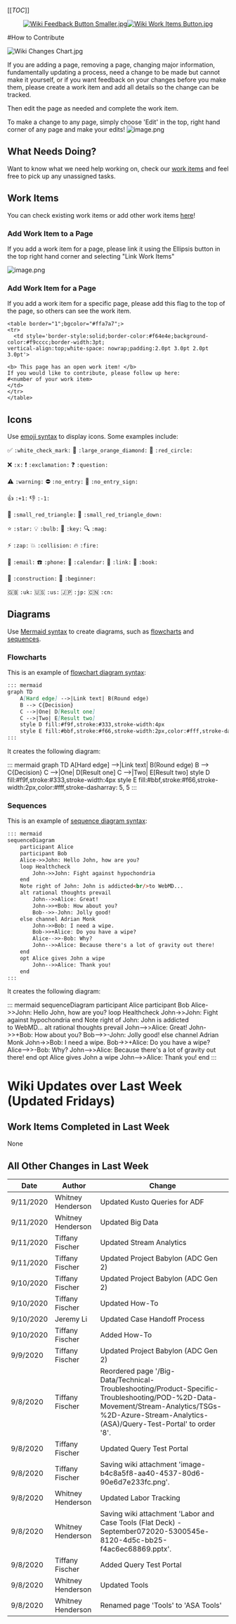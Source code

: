 
[[_TOC_]]

<center>

[![Wiki Feedback Button Smaller.jpg](/.attachments/Wiki%20Feedback%20Button%20Smaller-4fa394b2-fffd-4e4e-9601-0e1447d44fe9.jpg)](https://teams.microsoft.com/l/channel/19%3a5485372086bc4848b6cb913d975dc904%40thread.skype/Big%2520Data%2520Wiki%2520Feedback?groupId=d6c5d9c8-f14e-4cb6-a79a-1874c3b84cb6&tenantId=72f988bf-86f1-41af-91ab-2d7cd011db47)[![Wiki Work Items Button.jpg](/.attachments/Wiki%20Work%20Items%20Button-644af8fc-7a3a-4f80-8317-86829c0f0987.jpg)](https://dev.azure.com/Supportability/Big%20Data/_workitems/recentlyupdated/)

</center>

#How to Contribute

![Wiki Changes Chart.jpg](/.attachments/Wiki%20Changes%20Chart-d442b53f-8911-41d8-a119-5a70da74c648.jpg)

If you are adding a page, removing a page, changing major information, fundamentally updating a process, need a change to be made but cannot make it yourself, or if you want feedback on your changes before you make them, please create a work item and add all details so the change can be tracked.

Then edit the page as needed and complete the work item.

To make a change to any page, simply choose 'Edit' in the top, right hand corner of any page and make your edits!
![image.png](/.attachments/image-e31ec768-a73d-46ed-9e76-9f8590a8e72b.png)

## What Needs Doing?

Want to know what we need help working on, check our [work items](https://dev.azure.com/Supportability/Big%20Data/_workitems/recentlyupdated/) and feel free to pick up any unassigned tasks.

## Work Items
You can check existing work items or add other work items [here](https://dev.azure.com/Supportability/Big%20Data/_workitems/recentlyupdated/)!

### Add Work Item to a Page

If you add a work item for a page, please link it using the Ellipsis button in the top right hand corner and selecting "Link Work Items"

![image.png](/.attachments/image-99f7eeb6-4b24-4a57-a42a-fc34f17d0e35.png)


### Add Work Item for a Page

If you add a work item for a specific page, please add this flag to the top of the page, so others can see the work item.

```
<table border="1";bgcolor="#ffa7a7";>
<tr>
  <td style='border-style:solid;border-color:#f64e4e;background-color:#f9cccc;border-width:3pt; 
vertical-align:top;white-space: nowrap;padding:2.0pt 3.0pt 2.0pt 3.0pt'>  

<b> This page has an open work item! </b>
If you would like to contribute, please follow up here:
#<number of your work item>
</td>
</tr>
</table>
```

## Icons

Use [emoji syntax](https://docs.microsoft.com/azure/devops/project/wiki/markdown-guidance?view=azure-devops#emoji) to display icons. Some examples include:

:white_check_mark: `:white_check_mark:`
:large_orange_diamond: `:large_orange_diamond:`
:red_circle: `:red_circle:`

:x: `:x:`
:exclamation: `:exclamation:`
:question: `:question:`

:warning: `:warning:`
:no_entry: `:no_entry:`
:no_entry_sign: `:no_entry_sign:`

:+1: `:+1:`
:-1: `:-1:`

:small_red_triangle: `:small_red_triangle:`
:small_red_triangle_down: `:small_red_triangle_down:`

:star: `:star:`
:bulb: `:bulb:`
:key: `:key:`
:mag: `:mag:`

:zap: `:zap:`
:collision: `:collision:`
:fire: `:fire:`

:email: `:email:`
:phone: `:phone:`
:calendar: `:calendar:`
:link: `:link:`
:book: `:book:`

:construction: `:construction:`
:beginner: `:beginner:`

:uk: `:uk:`
:us: `:us:`
:jp: `:jp:`
:cn: `:cn:`

## Diagrams

Use [Mermaid syntax](https://docs.microsoft.com/azure/devops/project/wiki/wiki-markdown-guidance?view=azure-devops#add-mermaid-diagrams-to-a-wiki-page) to create diagrams, such as [flowcharts](https://mermaid-js.github.io/mermaid/#/flowchart) and [sequences](https://mermaid-js.github.io/mermaid/#/sequenceDiagram).

### Flowcharts

This is an example of [flowchart diagram syntax](https://mermaid-js.github.io/mermaid/#/flowchart):

```markdown
::: mermaid
graph TD
    A[Hard edge] -->|Link text| B(Round edge)
    B --> C{Decision}
    C -->|One| D[Result one]
    C -->|Two| E[Result two]
    style D fill:#f9f,stroke:#333,stroke-width:4px
    style E fill:#bbf,stroke:#f66,stroke-width:2px,color:#fff,stroke-dasharray: 5, 5
:::
```

It creates the following diagram:

::: mermaid
graph TD
    A[Hard edge] -->|Link text| B(Round edge)
    B --> C{Decision}
    C -->|One| D[Result one]
    C -->|Two| E[Result two]
    style D fill:#f9f,stroke:#333,stroke-width:4px
    style E fill:#bbf,stroke:#f66,stroke-width:2px,color:#fff,stroke-dasharray: 5, 5
:::

### Sequences

This is an example of [sequence diagram syntax](https://mermaid-js.github.io/mermaid/#/sequenceDiagram):

```markdown
::: mermaid
sequenceDiagram
    participant Alice
    participant Bob
    Alice->>John: Hello John, how are you?
    loop Healthcheck
        John->>John: Fight against hypochondria
    end
    Note right of John: John is addicted<br/>to WebMD...
    alt rational thoughts prevail
        John-->>Alice: Great!
        John->>+Bob: How about you?
        Bob-->>-John: Jolly good!
    else channel Adrian Monk
        John->>Bob: I need a wipe.
        Bob->>+Alice: Do you have a wipe?
        Alice-->>-Bob: Why?
        John-->>Alice: Because there's a lot of gravity out there!
    end
    opt Alice gives John a wipe
        John-->>Alice: Thank you!
    end
:::
```

It creates the following diagram:

::: mermaid
sequenceDiagram
    participant Alice
    participant Bob
    Alice->>John: Hello John, how are you?
    loop Healthcheck
        John->>John: Fight against hypochondria
    end
    Note right of John: John is addicted<br/>to WebMD...
    alt rational thoughts prevail
        John-->>Alice: Great!
        John->>+Bob: How about you?
        Bob-->>-John: Jolly good!
    else channel Adrian Monk
        John->>Bob: I need a wipe.
        Bob->>+Alice: Do you have a wipe?
        Alice-->>-Bob: Why?
        John-->>Alice: Because there's a lot of gravity out there!
    end
    opt Alice gives John a wipe
        John-->>Alice: Thank you!
    end
:::

# Wiki Updates over Last Week (Updated Fridays)

## Work Items Completed in Last Week
None

## All Other Changes in Last Week

<table class="table table-bordered table-hover table-condensed">
<thead><tr><th title="Field #1">Date</th>
<th title="Field #2">Author</th>
<th title="Field #3">Change</th>
</tr></thead>
<tbody>

<tr>
<td>9/11/2020</td>
<td>Whitney Henderson</td>
<td>Updated Kusto Queries for ADF</td>
</tr>
<tr>
<td>9/11/2020</td>
<td>Whitney Henderson</td>
<td>Updated Big Data</td>
</tr>
<tr>
<td>9/11/2020</td>
<td>Tiffany Fischer</td>
<td>Updated Stream Analytics</td>
</tr>
<tr>
<td>9/11/2020</td>
<td>Tiffany Fischer</td>
<td>Updated Project Babylon (ADC Gen 2)</td>
</tr>
<tr>
<td>9/10/2020</td>
<td>Tiffany Fischer</td>
<td>Updated Project Babylon (ADC Gen 2)</td>
</tr>
<tr>
<td>9/10/2020</td>
<td>Tiffany Fischer</td>
<td>Updated How-To</td>
</tr>
<tr>
<td>9/10/2020</td>
<td>Jeremy Li</td>
<td>Updated Case Handoff Process</td>
</tr>
<tr>
<td>9/10/2020</td>
<td>Tiffany Fischer</td>
<td>Added How-To</td>
</tr>
<tr>
<td>9/9/2020</td>
<td>Tiffany Fischer</td>
<td>Updated Project Babylon (ADC Gen 2)</td>
</tr>
<tr>
<td>9/8/2020</td>
<td>Tiffany Fischer</td>
<td>Reordered page &#39;/Big-Data/Technical-Troubleshooting/Product-Specific-Troubleshooting/POD-%2D-Data-Movement/Stream-Analytics/TSGs-%2D-Azure-Stream-Analytics-(ASA)/Query-Test-Portal&#39; to order &#39;8&#39;.</td>
</tr>
<tr>
<td>9/8/2020</td>
<td>Tiffany Fischer</td>
<td>Updated Query Test Portal</td>
</tr>
<tr>
<td>9/8/2020</td>
<td>Tiffany Fischer</td>
<td>Saving wiki attachment &#39;image-b4c8a5f8-aa40-4537-80d6-90e6d7e233fc.png&#39;.</td>
</tr>
<tr>
<td>9/8/2020</td>
<td>Whitney Henderson</td>
<td>Updated Labor Tracking</td>
</tr>
<tr>
<td>9/8/2020</td>
<td>Whitney Henderson</td>
<td>Saving wiki attachment &#39;Labor and Case Tools (Flat Deck) - September072020-5300545e-8120-4d5c-bb25-f4ac6ec68869.pptx&#39;.</td>
</tr>
<tr>
<td>9/8/2020</td>
<td>Tiffany Fischer</td>
<td>Added Query Test Portal</td>
</tr>
<tr>
<td>9/8/2020</td>
<td>Whitney Henderson</td>
<td>Updated Tools</td>
</tr>
<tr>
<td>9/8/2020</td>
<td>Whitney Henderson</td>
<td>Renamed page &#39;Tools&#39; to &#39;ASA Tools&#39;</td>
</tr>

</tbody></table>